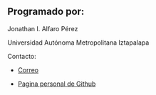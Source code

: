 ## Programado por:

Jonathan I. Alfaro Pérez

Universidad Autónoma Metropolitana Iztapalapa

Contacto:

* [Correo](jonas4784@gmail.com)

* [Pagina personal de Github](https://github.com/Jonathanalfaro)
